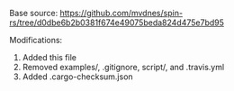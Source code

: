 Base source:
https://github.com/mvdnes/spin-rs/tree/d0dbe6b2b0381f674e49075beda824d475e7bd95

Modifications:

1. Added this file
1. Removed examples/, .gitignore, script/, and .travis.yml
1. Added .cargo-checksum.json
